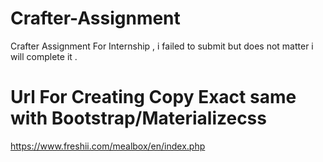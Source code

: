 # Crafter-Assignment
Crafter Assignment For Internship , i failed to submit but does not matter i will complete it .


# Url For Creating Copy Exact same with Bootstrap/Materializecss
https://www.freshii.com/mealbox/en/index.php

